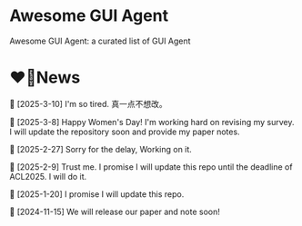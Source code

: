 # Awesome GUI Agent
Awesome GUI Agent: a curated list of GUI Agent


# ❤‍🔥News
🤏 [2025-3-10] I'm so tired. 真一点不想改。

🤏 [2025-3-8] Happy Women's Day! I'm working hard on revising my survey. I will update the repository soon and provide my paper notes.

🤏 [2025-2-27] Sorry for the delay, Working on it.

🤏 [2025-2-9] Trust me. I promise I will update this repo until the deadline of ACL2025. I will do it.

🤏 [2025-1-20] I promise I will update this repo.

🤏 [2024-11-15] We will release our paper and note soon!
